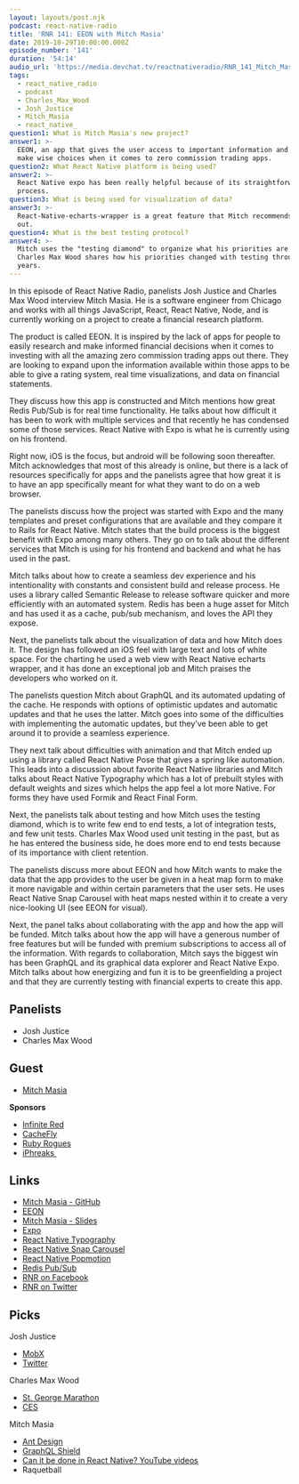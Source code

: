 ```yaml
---
layout: layouts/post.njk
podcast: react-native-radio
title: 'RNR 141: EEON with Mitch Masia'
date: 2019-10-29T10:00:00.000Z
episode_number: '141'
duration: '54:14'
audio_url: 'https://media.devchat.tv/reactnativeradio/RNR_141_Mitch_Masia.mp3'
tags:
  - react_native_radio
  - podcast
  - Charles_Max_Wood
  - Josh_Justice
  - Mitch_Masia
  - react_native_
question1: What is Mitch Masia's new project?
answer1: >-
  EEON, an app that gives the user access to important information and data to
  make wise choices when it comes to zero commission trading apps.
question2: What React Native platform is being used?
answer2: >-
  React Native expo has been really helpful because of its straightforward build
  process.
question3: What is being used for visualization of data?
answer3: >-
  React-Native-echarts-wrapper is a great feature that Mitch recommends to check
  out.
question4: What is the best testing protocol?
answer4: >-
  Mitch uses the "testing diamond" to organize what his priorities are and
  Charles Max Wood shares how his priorities changed with testing through the
  years.
---
```

In this episode of React Native Radio, panelists Josh Justice and Charles Max Wood interview Mitch Masia. He is a software engineer from Chicago and works with all things JavaScript, React, React Native, Node, and is currently working on a project to create a financial research platform.

The product is called EEON. It is inspired by the lack of apps for people to easily research and make informed financial decisions when it comes to investing with all the amazing zero commission trading apps out there. They are looking to expand upon the information available within those apps to be able to give a rating system, real time visualizations, and data on financial statements.

They discuss how this app is constructed and Mitch mentions how great Redis Pub/Sub is for real time functionality. He talks about how difficult it has been to work with multiple services and that recently he has condensed some of those services. React Native with Expo is what he is currently using on his frontend.

Right now, iOS is the focus, but android will be following soon thereafter. Mitch acknowledges that most of this already is online, but there is a lack of resources specifically for apps and the panelists agree that how great it is to have an app specifically meant for what they want to do on a web browser.

The panelists discuss how the project was started with Expo and the many templates and preset configurations that are available and they compare it to Rails for React Native. Mitch states that the build process is the biggest benefit with Expo among many others. They go on to talk about the different services that Mitch is using for his frontend and backend and what he has used in the past.

Mitch talks about how to create a seamless dev experience and his intentionality with constants and consistent build and release process. He uses a library called Semantic Release to release software quicker and more efficiently with an automated system. Redis has been a huge asset for Mitch and has used it as a cache, pub/sub mechanism, and loves the API they expose.

Next, the panelists talk about the visualization of data and how Mitch does it. The design has followed an iOS feel with large text and lots of white space. For the charting he used a web view with React Native echarts wrapper, and it has done an exceptional job and Mitch praises the developers who worked on it.

The panelists question Mitch about GraphQL and its automated updating of the cache. He responds with options of optimistic updates and automatic updates and that he uses the latter. Mitch goes into some of the difficulties with implementing the automatic updates, but they’ve been able to get around it to provide a seamless experience.

They next talk about difficulties with animation and that Mitch ended up using a library called React Native Pose that gives a spring like automation. This leads into a discussion about favorite React Native libraries and Mitch talks about React Native Typography which has a lot of prebuilt styles with default weights and sizes which helps the app feel a lot more Native. For forms they have used Formik and React Final Form.

Next, the panelists talk about testing and how Mitch uses the testing diamond, which is to write few end to end tests, a lot of integration tests, and few unit tests. Charles Max Wood used unit testing in the past, but as he has entered the business side, he does more end to end tests because of its importance with client retention.

The panelists discuss more about EEON and how Mitch wants to make the data that the app provides to the user be given in a heat map form to make it more navigable and within certain parameters that the user sets. He uses React Native Snap Carousel with heat maps nested within it to create a very nice-looking UI (see EEON for visual).

Next, the panel talks about collaborating with the app and how the app will be funded. Mitch talks about how the app will have a generous number of free features but will be funded with premium subscriptions to access all of the information. With regards to collaboration, Mitch says the biggest win has been GraphQL and its graphical data explorer and React Native Expo. Mitch talks about how energizing and fun it is to be greenfielding a project and that they are currently testing with financial experts to create this app.

## Panelists

* Josh Justice
* Charles Max Wood

## Guest

* [Mitch Masia](https://www.linkedin.com/in/mitch-masia/)

**Sponsors**

* [Infinite Red](https://mailchi.mp/infinitered/radio)
* [CacheFly](https://www.cachefly.com/)
* [Ruby Rogues](https://devchat.tv/ruby-rogues/)
* [iPhreaks ](https://devchat.tv/iphreaks/)

## Links

* [Mitch Masia - GitHub](https://github.com/masiamj)
* [EEON](https://www.eeon.com/)
* [Mitch Masia - Slides](https://slides.com/mmasia)
* [Expo](https://expo.io/)
* [React Native Typography](https://github.com/hectahertz/react-native-typography)
* [React Native Snap Carousel](https://github.com/archriss/react-native-snap-carousel)
* [React Native Popmotion](https://popmotion.io/pose/)
* [Redis Pub/Sub](https://redis.io/topics/pubsub)
* [RNR on Facebook](https://www.facebook.com/ReactNativeRadio/)
* [RNR on Twitter](https://twitter.com/R_N_Radio?ref_src=twsrc%5Egoogle%7Ctwcamp%5Eserp%7Ctwgr%5Eauthor)

## Picks

Josh Justice

* [MobX](https://mobx.js.org/README.html)
* [Twitter](https://twitter.com/)

Charles Max Wood

* [St. George Marathon](https://www.stgeorgemarathon.com/)
* [CES](https://www.ces.tech/)

Mitch Masia

* [Ant Design](https://ant.design/docs/react/introduce)
* [GraphQL Shield](https://github.com/maticzav/graphql-shield)
* [Can it be done in React Native? YouTube videos](https://www.youtube.com/channel/UC806fwFWpiLQV5y-qifzHnA)
* Raquetball
